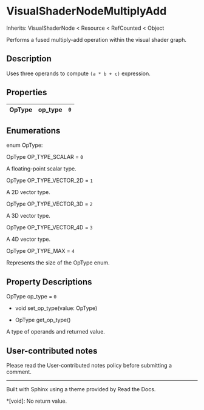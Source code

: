 # VisualShaderNodeMultiplyAdd

Inherits: VisualShaderNode < Resource < RefCounted < Object

Performs a fused multiply-add operation within the visual shader graph.

## Description

Uses three operands to compute `(a * b + c)` expression.

## Properties

OpType | op_type | `0`  
---|---|---  
  
## Enumerations

enum OpType:

OpType OP_TYPE_SCALAR = `0`

A floating-point scalar type.

OpType OP_TYPE_VECTOR_2D = `1`

A 2D vector type.

OpType OP_TYPE_VECTOR_3D = `2`

A 3D vector type.

OpType OP_TYPE_VECTOR_4D = `3`

A 4D vector type.

OpType OP_TYPE_MAX = `4`

Represents the size of the OpType enum.

## Property Descriptions

OpType op_type = `0`

  * void set_op_type(value: OpType)

  * OpType get_op_type()

A type of operands and returned value.

## User-contributed notes

Please read the User-contributed notes policy before submitting a comment.

* * *

Built with Sphinx using a theme provided by Read the Docs.

  *[void]: No return value.


